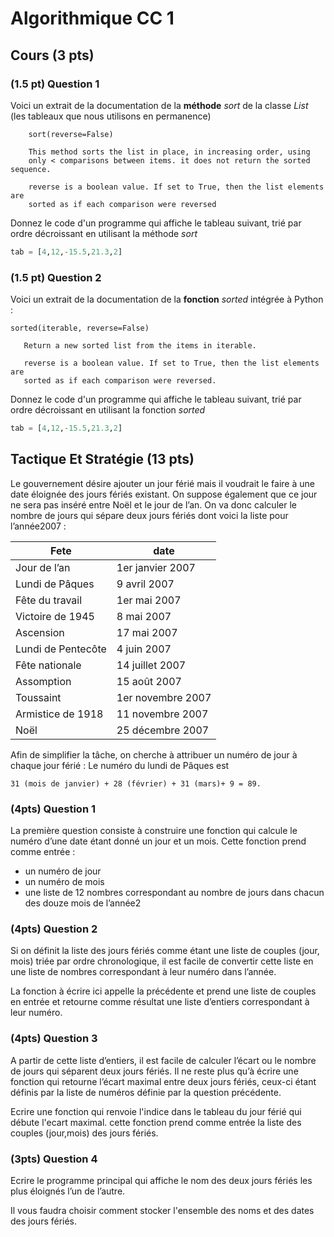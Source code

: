 # Algorithmique CC 1

## Cours (3 pts)

### (1.5 pt) Question 1

Voici un extrait de la documentation de la **méthode** *sort* de la classe *List* (les tableaux que nous utilisons en permanence)
```
    sort(reverse=False)

    This method sorts the list in place, in increasing order, using
    only < comparisons between items. it does not return the sorted sequence.

    reverse is a boolean value. If set to True, then the list elements are
    sorted as if each comparison were reversed
```

Donnez le code d'un programme qui affiche le tableau suivant, trié par ordre décroissant en utilisant la méthode *sort*
```python
tab = [4,12,-15.5,21.3,2]
```
### (1.5 pt) Question 2
Voici un extrait de la documentation de la **fonction** *sorted* intégrée à Python :
```
sorted(iterable, reverse=False)

   Return a new sorted list from the items in iterable.

   reverse is a boolean value. If set to True, then the list elements are
   sorted as if each comparison were reversed.
```

Donnez le code d'un programme qui affiche le tableau suivant, trié par ordre décroissant en utilisant la fonction *sorted*
```python
tab = [4,12,-15.5,21.3,2]
```

## Tactique Et Stratégie (13 pts)

Le gouvernement désire ajouter un jour férié mais il voudrait le faire à une
date éloignée des jours fériés existant. On suppose également que ce jour ne
sera pas inséré entre Noël et le jour de l’an. On va donc calculer le nombre de
jours qui sépare deux jours fériés dont voici la liste pour l’année2007 :

| Fete | date |
|-|-|
| Jour de l’an | 1er janvier 2007 |
| Lundi de Pâques | 9 avril 2007 |
| Fête du travail |1er mai 2007 |
| Victoire de 1945 | 8 mai 2007 |
| Ascension | 17 mai 2007 |
| Lundi de Pentecôte | 4 juin 2007 |
| Fête nationale | 14 juillet 2007 |
| Assomption | 15 août 2007 |
|Toussaint | 1er novembre 2007 |
| Armistice de 1918 | 11 novembre 2007 |
| Noël | 25 décembre 2007 |

Afin de simplifier la tâche, on cherche à attribuer un numéro de jour à chaque
jour férié : Le numéro du lundi de Pâques est
```
31 (mois de janvier) + 28 (février) + 31 (mars)+ 9 = 89.
```

### (4pts) Question 1

La première question consiste à construire une fonction qui calcule le numéro
d’une date étant donné un jour et un mois.
Cette fonction prend comme entrée :
- un numéro de jour
- un numéro de mois
- une liste de 12 nombres correspondant au nombre de jours dans chacun des douze mois de l’année2

### (4pts) Question 2

Si on définit la liste des jours fériés comme étant une liste de couples
(jour, mois) triée par ordre chronologique, il est facile de convertir cette
liste en une liste de nombres correspondant à leur numéro dans l’année.

La fonction à écrire ici appelle la précédente et prend une liste de couples
en entrée et retourne comme résultat une liste d’entiers correspondant à leur
numéro.

### (4pts) Question 3

A partir de cette liste d’entiers, il est facile de calculer l’écart ou le nombre de jours qui séparent deux jours fériés. Il ne reste plus qu’à écrire une fonction qui retourne l’écart maximal entre deux jours fériés, ceux-ci étant définis par la liste de numéros définie par la question précédente.

Ecrire une fonction qui renvoie l'indice dans le tableau du
jour férié qui débute l'ecart maximal. cette fonction prend comme entrée
la liste des couples (jour,mois) des jours fériés.

### (3pts) Question 4

Ecrire le programme principal qui affiche
le nom des deux jours fériés les plus éloignés l’un de l’autre.

Il vous faudra choisir comment stocker l'ensemble des noms et des dates
des jours fériés.
